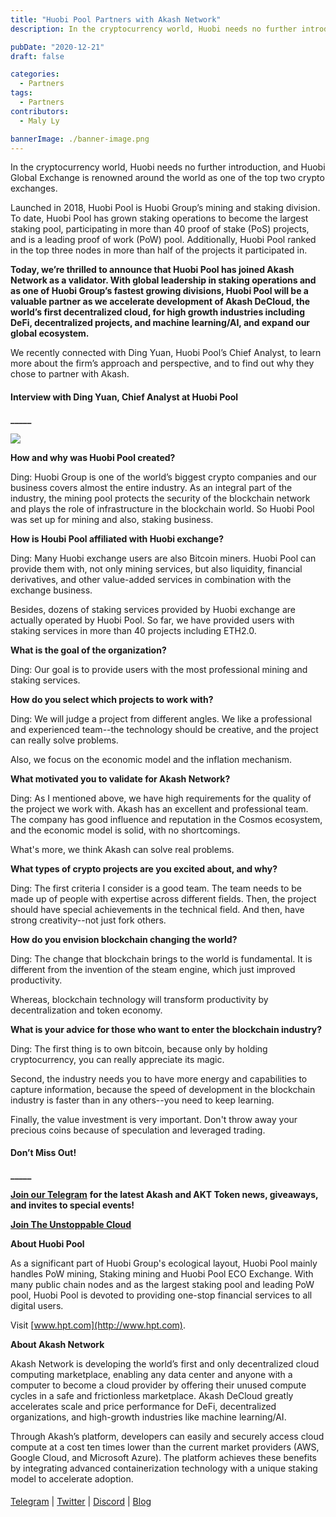 ```yaml
---
title: "Huobi Pool Partners with Akash Network"
description: In the cryptocurrency world, Huobi needs no further introduction, and Huobi Global Exchange is renowned around the world as one of the top two crypto exchanges.

pubDate: "2020-12-21"
draft: false

categories:
  - Partners
tags:
  - Partners
contributors:
  - Maly Ly

bannerImage: ./banner-image.png
---
```

  
In the cryptocurrency world, Huobi needs no further introduction, and Huobi Global Exchange is renowned around the world as one of the top two crypto exchanges.   

Launched in 2018, Huobi Pool is Huobi Group’s mining and staking division. To date, Huobi Pool has grown staking operations to become the largest staking pool, participating in more than 40 proof of stake (PoS) projects, and is a leading proof of work (PoW) pool. Additionally, Huobi Pool ranked in the top three nodes in more than half of the projects it participated in.  

**Today, we’re thrilled to announce that Huobi Pool has joined Akash Network as a validator. With global leadership in staking operations and as one of Huobi Group’s fastest growing divisions, Huobi Pool will be a valuable partner as we accelerate development of Akash DeCloud, the world’s first decentralized cloud, for high growth industries including DeFi, decentralized projects, and machine learning/AI, and expand our global ecosystem.**  

We recently connected with Ding Yuan, Huobi Pool’s Chief Analyst, to learn more about the firm’s approach and perspective, and to find out why they chose to partner with Akash.

#### **Interview with Ding Yuan, Chief Analyst at Huobi Pool**  
**\_\_\_\_\_**

![](https://www.datocms-assets.com/45776/1620925199-yvvt7277bs9nckcxstfqy7rrompivtgm0m51c33sgojushkkaulvctirjigsijprtsolz9zwxngmjz5ogb8x8w-7zsplhytvrkme3iiesziccq-s80xpabnchgig6ca1sla1c.jpeg)

  
**How and why was Huobi Pool created?**  

Ding: Huobi Group is one of the world’s biggest crypto companies and our business covers almost the entire industry. As an integral part of the industry, the mining pool protects the security of the blockchain network and plays the role of infrastructure in the blockchain world. So Huobi Pool was set up for mining and also, staking business.  

  
**How is Houbi Pool affiliated with Huobi exchange?**  

Ding: Many Huobi exchange users are also Bitcoin miners. Huobi Pool can provide them with, not only mining services, but also liquidity, financial derivatives, and other value-added services in combination with the exchange business.   

Besides, dozens of staking services provided by Huobi exchange are actually operated by Huobi Pool. So far, we have provided users with staking services in more than 40 projects including ETH2.0.  

  
**What is the goal of the organization?**  

Ding: Our goal is to provide users with the most professional mining and staking services.  

  
**How do you select which projects to work with?**  

Ding: We will judge a project from different angles. We like a professional and experienced team--the technology should be creative, and the project can really solve problems.   

Also, we focus on the economic model and the inflation mechanism.  

  
**What motivated you to validate for Akash Network?**  

Ding: As I mentioned above, we have high requirements for the quality of the project we work with. Akash has an excellent and professional team. The company has good influence and reputation in the Cosmos ecosystem, and the economic model is solid, with no shortcomings.   

What's more, we think Akash can solve real problems.  

  
**What types of crypto projects are you excited about, and why?**  

Ding: The first criteria I consider is a good team. The team needs to be made up of people with expertise across different fields. Then, the project should have special achievements in the technical field. And then, have strong creativity--not just fork others.  

  
**How do you envision blockchain changing the world?**  

Ding: The change that blockchain brings to the world is fundamental. It is different from the invention of the steam engine, which just improved productivity.   

Whereas, blockchain technology will transform productivity by decentralization and token economy.  

  
**What is your advice for those who want to enter the blockchain industry?**  

Ding: The first thing is to own bitcoin, because only by holding cryptocurrency, you can really appreciate its magic.  

Second, the industry needs you to have more energy and capabilities to capture information, because the speed of development in the blockchain industry is faster than in any others--you need to keep learning.  

Finally, the value investment is very important. Don't throw away your precious coins because of speculation and leveraged trading.  

#### **Don’t Miss Out!**  
**\_\_\_\_\_**

[**Join our Telegram**](https://t.me/AkashNW) **for the latest Akash and AKT Token news, giveaways, and invites to special events!**  
  
  

[**Join The Unstoppable Cloud**](https://t.me/AkashNW)

  
  
**About Huobi Pool**  

As a significant part of Huobi Group's ecological layout, Huobi Pool mainly handles PoW mining, Staking mining and Huobi Pool ECO Exchange. With many public chain nodes and as the largest staking pool and leading PoW pool, Huobi Pool is devoted to providing one-stop financial services to all digital users.  
  
Visit [www.hpt.com](http://www.hpt.com).  

  
**About Akash Network**

Akash Network is developing the world’s first and only decentralized cloud computing marketplace, enabling any data center and anyone with a computer to become a cloud provider by offering their unused compute cycles in a safe and frictionless marketplace. Akash DeCloud greatly accelerates scale and price performance for DeFi, decentralized organizations, and high-growth industries like machine learning/AI.  
  
Through Akash’s platform, developers can easily and securely access cloud compute at a cost ten times lower than the current market providers (AWS, Google Cloud, and Microsoft Azure). The platform achieves these benefits by integrating advanced containerization technology with a unique staking model to accelerate adoption.

####   
[Telegram](https://t.me/AkashNW) | [Twitter](https://twitter.com/akashnet) | [Discord](http://discord.akash.network/) | [Blog](https://akash.network/blog/)